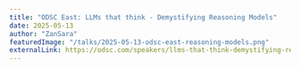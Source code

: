 ```yaml
---
title: "ODSC East: LLMs that think - Demystifying Reasoning Models"
date: 2025-05-13
author: "ZanSara"
featuredImage: "/talks/2025-05-13-odsc-east-reasoning-models.png"
externalLink: https://odsc.com/speakers/llms-that-think-demystifying-reasoning-models/
---
```


